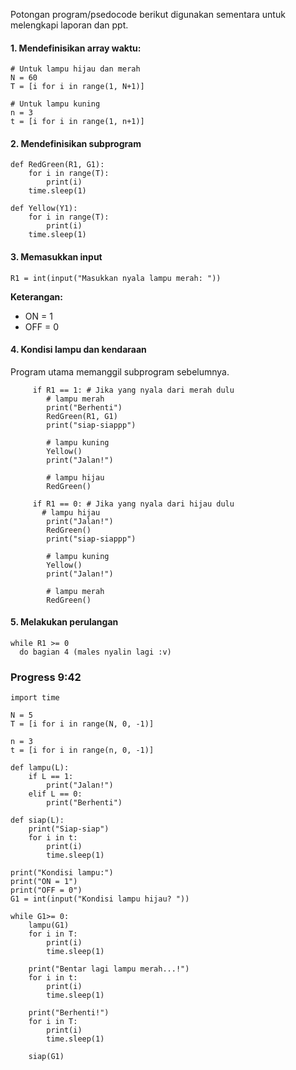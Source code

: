 Potongan program/psedocode berikut digunakan sementara untuk melengkapi laporan dan ppt.

#### 1. Mendefinisikan array waktu:
```
# Untuk lampu hijau dan merah
N = 60
T = [i for i in range(1, N+1)]

# Untuk lampu kuning
n = 3 
t = [i for i in range(1, n+1)]
```

#### 2. Mendefinisikan subprogram
```
def RedGreen(R1, G1):
    for i in range(T):
        print(i)
    time.sleep(1)

def Yellow(Y1):
    for i in range(T):
        print(i)
    time.sleep(1)
```

#### 3. Memasukkan input
```
R1 = int(input("Masukkan nyala lampu merah: "))
```

**Keterangan:** 
- ON = 1
- OFF = 0

#### 4. Kondisi lampu dan kendaraan
Program utama memanggil subprogram sebelumnya.
```
     if R1 == 1: # Jika yang nyala dari merah dulu
        # lampu merah
        print("Berhenti")
        RedGreen(R1, G1)
        print("siap-siappp")

        # lampu kuning
        Yellow()
        print("Jalan!")

        # lampu hijau
        RedGreen()
        
     if R1 == 0: # Jika yang nyala dari hijau dulu
       # lampu hijau
        print("Jalan!")
        RedGreen()
        print("siap-siappp")

        # lampu kuning
        Yellow()
        print("Jalan!")

        # lampu merah
        RedGreen()
```

#### 5. Melakukan perulangan
```
while R1 >= 0
  do bagian 4 (males nyalin lagi :v)
```

### Progress 9:42
```
import time

N = 5
T = [i for i in range(N, 0, -1)]

n = 3
t = [i for i in range(n, 0, -1)]

def lampu(L):
    if L == 1:
        print("Jalan!")
    elif L == 0:
        print("Berhenti")

def siap(L):
    print("Siap-siap")
    for i in t:
        print(i)
        time.sleep(1)

print("Kondisi lampu:")
print("ON = 1")
print("OFF = 0")
G1 = int(input("Kondisi lampu hijau? "))

while G1>= 0:
    lampu(G1)
    for i in T: 
        print(i)
        time.sleep(1)
    
    print("Bentar lagi lampu merah...!")
    for i in t:
        print(i)
        time.sleep(1)

    print("Berhenti!")
    for i in T: 
        print(i)
        time.sleep(1)

    siap(G1)
  ```
